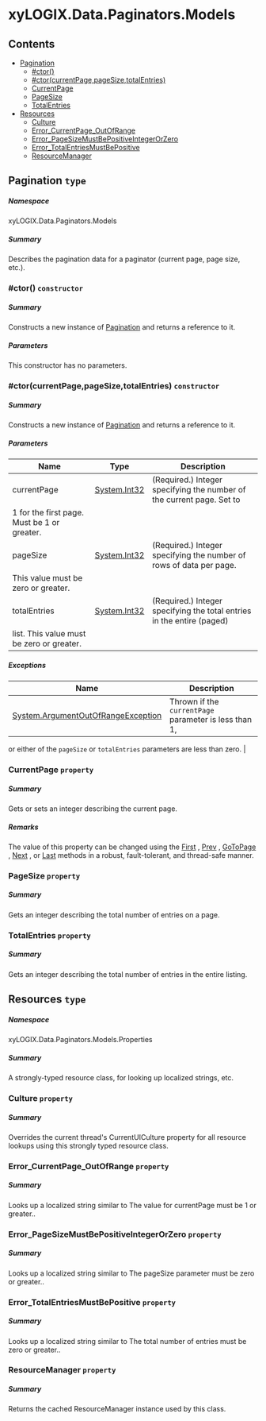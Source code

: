 <a name='assembly'></a>
# xyLOGIX.Data.Paginators.Models

## Contents

- [Pagination](#T-xyLOGIX-Data-Paginators-Models-Pagination 'xyLOGIX.Data.Paginators.Models.Pagination')
  - [#ctor()](#M-xyLOGIX-Data-Paginators-Models-Pagination-#ctor 'xyLOGIX.Data.Paginators.Models.Pagination.#ctor')
  - [#ctor(currentPage,pageSize,totalEntries)](#M-xyLOGIX-Data-Paginators-Models-Pagination-#ctor-System-Int32,System-Int32,System-Int32- 'xyLOGIX.Data.Paginators.Models.Pagination.#ctor(System.Int32,System.Int32,System.Int32)')
  - [CurrentPage](#P-xyLOGIX-Data-Paginators-Models-Pagination-CurrentPage 'xyLOGIX.Data.Paginators.Models.Pagination.CurrentPage')
  - [PageSize](#P-xyLOGIX-Data-Paginators-Models-Pagination-PageSize 'xyLOGIX.Data.Paginators.Models.Pagination.PageSize')
  - [TotalEntries](#P-xyLOGIX-Data-Paginators-Models-Pagination-TotalEntries 'xyLOGIX.Data.Paginators.Models.Pagination.TotalEntries')
- [Resources](#T-xyLOGIX-Data-Paginators-Models-Properties-Resources 'xyLOGIX.Data.Paginators.Models.Properties.Resources')
  - [Culture](#P-xyLOGIX-Data-Paginators-Models-Properties-Resources-Culture 'xyLOGIX.Data.Paginators.Models.Properties.Resources.Culture')
  - [Error_CurrentPage_OutOfRange](#P-xyLOGIX-Data-Paginators-Models-Properties-Resources-Error_CurrentPage_OutOfRange 'xyLOGIX.Data.Paginators.Models.Properties.Resources.Error_CurrentPage_OutOfRange')
  - [Error_PageSizeMustBePositiveIntegerOrZero](#P-xyLOGIX-Data-Paginators-Models-Properties-Resources-Error_PageSizeMustBePositiveIntegerOrZero 'xyLOGIX.Data.Paginators.Models.Properties.Resources.Error_PageSizeMustBePositiveIntegerOrZero')
  - [Error_TotalEntriesMustBePositive](#P-xyLOGIX-Data-Paginators-Models-Properties-Resources-Error_TotalEntriesMustBePositive 'xyLOGIX.Data.Paginators.Models.Properties.Resources.Error_TotalEntriesMustBePositive')
  - [ResourceManager](#P-xyLOGIX-Data-Paginators-Models-Properties-Resources-ResourceManager 'xyLOGIX.Data.Paginators.Models.Properties.Resources.ResourceManager')

<a name='T-xyLOGIX-Data-Paginators-Models-Pagination'></a>
## Pagination `type`

##### Namespace

xyLOGIX.Data.Paginators.Models

##### Summary

Describes the pagination data for a paginator (current page, page size, etc.).

<a name='M-xyLOGIX-Data-Paginators-Models-Pagination-#ctor'></a>
### #ctor() `constructor`

##### Summary

Constructs a new instance of
[Pagination](#T-xyLOGIX-Data-Paginators-Models-Pagination 'xyLOGIX.Data.Paginators.Models.Pagination')
and returns a
reference to it.

##### Parameters

This constructor has no parameters.

<a name='M-xyLOGIX-Data-Paginators-Models-Pagination-#ctor-System-Int32,System-Int32,System-Int32-'></a>
### #ctor(currentPage,pageSize,totalEntries) `constructor`

##### Summary

Constructs a new instance of
[Pagination](#T-xyLOGIX-Data-Paginators-Models-Pagination 'xyLOGIX.Data.Paginators.Models.Pagination')
and returns a
reference to it.

##### Parameters

| Name | Type | Description |
| ---- | ---- | ----------- |
| currentPage | [System.Int32](http://msdn.microsoft.com/query/dev14.query?appId=Dev14IDEF1&l=EN-US&k=k:System.Int32 'System.Int32') | (Required.) Integer specifying the number of the current page. Set to
1 for the first page. Must be 1 or greater. |
| pageSize | [System.Int32](http://msdn.microsoft.com/query/dev14.query?appId=Dev14IDEF1&l=EN-US&k=k:System.Int32 'System.Int32') | (Required.) Integer specifying the number of rows of data per page.
This value must be zero or greater. |
| totalEntries | [System.Int32](http://msdn.microsoft.com/query/dev14.query?appId=Dev14IDEF1&l=EN-US&k=k:System.Int32 'System.Int32') | (Required.) Integer specifying the total entries in the entire (paged)
list. This value must be zero or greater. |

##### Exceptions

| Name | Description |
| ---- | ----------- |
| [System.ArgumentOutOfRangeException](http://msdn.microsoft.com/query/dev14.query?appId=Dev14IDEF1&l=EN-US&k=k:System.ArgumentOutOfRangeException 'System.ArgumentOutOfRangeException') | Thrown if the `currentPage` parameter is less than 1,
or either of the `pageSize` or
`totalEntries`
parameters are less than zero. |

<a name='P-xyLOGIX-Data-Paginators-Models-Pagination-CurrentPage'></a>
### CurrentPage `property`

##### Summary

Gets or sets an integer describing the current page.

##### Remarks

The value of this property can be changed using the
[First](#M-xyLOGIX-Data-Paginators-Interfaces-IPaginator-First 'xyLOGIX.Data.Paginators.Interfaces.IPaginator.First')
,
[Prev](#M-xyLOGIX-Data-Paginators-Interfaces-IPaginator-Prev 'xyLOGIX.Data.Paginators.Interfaces.IPaginator.Prev')
,
[GoToPage](#M-xyLOGIX-Data-Paginators-Interfaces-IPaginator-GoToPage 'xyLOGIX.Data.Paginators.Interfaces.IPaginator.GoToPage')
,
[Next](#M-xyLOGIX-Data-Paginators-Interfaces-IPaginator-Next 'xyLOGIX.Data.Paginators.Interfaces.IPaginator.Next') ,
or [Last](#M-xyLOGIX-Data-Paginators-Interfaces-IPaginator-Last 'xyLOGIX.Data.Paginators.Interfaces.IPaginator.Last')
methods in a robust, fault-tolerant, and thread-safe manner.

<a name='P-xyLOGIX-Data-Paginators-Models-Pagination-PageSize'></a>
### PageSize `property`

##### Summary

Gets an integer describing the total number of entries on a page.

<a name='P-xyLOGIX-Data-Paginators-Models-Pagination-TotalEntries'></a>
### TotalEntries `property`

##### Summary

Gets an integer describing the total number of entries in the entire listing.

<a name='T-xyLOGIX-Data-Paginators-Models-Properties-Resources'></a>
## Resources `type`

##### Namespace

xyLOGIX.Data.Paginators.Models.Properties

##### Summary

A strongly-typed resource class, for looking up localized strings, etc.

<a name='P-xyLOGIX-Data-Paginators-Models-Properties-Resources-Culture'></a>
### Culture `property`

##### Summary

Overrides the current thread's CurrentUICulture property for all
  resource lookups using this strongly typed resource class.

<a name='P-xyLOGIX-Data-Paginators-Models-Properties-Resources-Error_CurrentPage_OutOfRange'></a>
### Error_CurrentPage_OutOfRange `property`

##### Summary

Looks up a localized string similar to The value for currentPage must be 1 or greater..

<a name='P-xyLOGIX-Data-Paginators-Models-Properties-Resources-Error_PageSizeMustBePositiveIntegerOrZero'></a>
### Error_PageSizeMustBePositiveIntegerOrZero `property`

##### Summary

Looks up a localized string similar to The pageSize parameter must be zero or greater..

<a name='P-xyLOGIX-Data-Paginators-Models-Properties-Resources-Error_TotalEntriesMustBePositive'></a>
### Error_TotalEntriesMustBePositive `property`

##### Summary

Looks up a localized string similar to The total number of entries must be zero or greater..

<a name='P-xyLOGIX-Data-Paginators-Models-Properties-Resources-ResourceManager'></a>
### ResourceManager `property`

##### Summary

Returns the cached ResourceManager instance used by this class.
